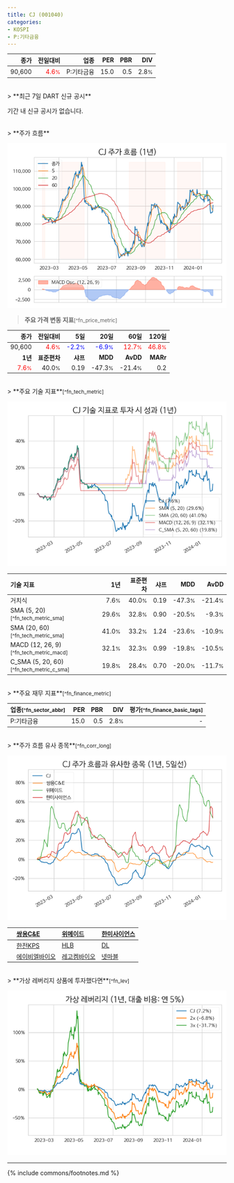 ```yaml
---
title: CJ (001040)
categories:
- KOSPI
- P:기타금융
---
```

| **종가** | **전일대비** | **업종** | **PER** | **PBR** | **DIV** |
| -------: | -----------: | -------: | ------: | ------: | ------: |
| 90,600 | <span style="color: red">4.6<small>%</small></span> | P:기타금융 | 15.0 | 0.5 | 2.8<small>%</small> |

<!-- more -->

<br>
> **최근 7일 DART 신규 공시**<a id="dart"></a>


기간 내 신규 공시가 없습니다.

<br>
> **주가 흐름**<a id="price"></a>

![001040](/stock/images/001040.png)

> **주요 가격 변동 지표**<small>[^fn_price_metric]</small>

| **종가** | **전일대비** | **5일** | **20일** | **60일** | **120일** |
| -------: | -----------: | ------: | -------: | -------: | --------: |
| 90,600 | <span style="color: red">4.6<small>%</small></span> | <span style="color: blue">-2.2<small>%</small></span> | <span style="color: blue">-6.9<small>%</small></span> | <span style="color: red">12.7<small>%</small></span> | <span style="color: red">46.8<small>%</small></span> |
| **1년** | **표준편차** | **샤프** | **MDD** | **AvDD** | **MARr** |
| <span style="color: red">7.6<small>%</small></span> | 40.0<small>%</small> | 0.19 | -47.3<small>%</small> | -21.4<small>%</small> | 0.2 |

<br>
> **주요 기술 지표**<small>[^fn_tech_metric]</small>


![001040](/stock/images/001040_tech.png)

| **기술 지표** | **1년** | **표준편차** | **샤프** | **MDD** | **AvDD** |
| :------------ | ------: | -----------: | -------: | ------: | -------: |
| 거치식 | 7.6<small>%</small> | 40.0<small>%</small> | 0.19 | -47.3<small>%</small> | -21.4<small>%</small> |
| SMA (5, 20)<small>[^fn_tech_metric_sma]</small> | 29.6<small>%</small> | 32.8<small>%</small> | 0.90 | -20.5<small>%</small> | -9.3<small>%</small> |
| SMA (20, 60)<small>[^fn_tech_metric_sma]</small> | 41.0<small>%</small> | 33.2<small>%</small> | 1.24 | -23.6<small>%</small> | -10.9<small>%</small> |
| MACD (12, 26, 9)<small>[^fn_tech_metric_macd]</small> | 32.1<small>%</small> | 32.3<small>%</small> | 0.99 | -19.8<small>%</small> | -10.5<small>%</small> |
| C_SMA (5, 20, 60)<small>[^fn_tech_metric_c_sma]</small> | 19.8<small>%</small> | 28.4<small>%</small> | 0.70 | -20.0<small>%</small> | -11.7<small>%</small> |

<br>
> **주요 재무 지표**<small>[^fn_finance_metric]</small>

| **업종**<small>[^fn_sector_abbr]</small> | **PER** | **PBR** | **DIV** | **평가**<small>[^fn_finance_basic_tags]</small> |
| :--------------------------------------- | ------: | ------: | ------: | ----------------------------------------------: |
| P:기타금융 | 15.0 | 0.5 | 2.8<small>%</small> | - |

<br>
> **주가 흐름 유사 종목**<a id="corr"></a><small>[^fn_corr_long]</small>

![001040](/stock/images/001040_corr.png)

|    | [쌍용C&E](/003410/) | [위메이드](/112040/) | [한미사이언스](/008930/) |
| :- | :------------------------------------- | :------------------------------------- | :--------------------------------------|
|    | [한전KPS](/051600/) | [HLB](/028300/) | [DL](/000210/) |
|    | [에이비엘바이오](/298380/) | [레고켐바이오](/141080/) | [넷마블](/251270/) |

<br>
> **가상 레버리지 상품에 투자했다면**<a id="2x"></a><small>[^fn_lev]</small>

![001040](/stock/images/001040_2x.png)

---
{% include commons/footnotes.md %}